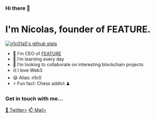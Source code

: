 ### Hi there 👋
# I'm Nicolas, founder of FEATURE.

[![n1c01a5's github stats](https://github-readme-stats.vercel.app/api?username=n1c01a5&show_icons=true&theme=radical&hide=stars)](https://github.com/n1c01a5/)
- 🤖 I'm CEO of [FEATURE](https://feature.sh)
- 🌱 I’m learning every day
- 👯 I’m looking to collaborate on interesting blockchain projects
- ⛓ I love Web3
- 😃 Alias: n1c0
- ⚡ Fun fact: Chess addict ♟

### Get in touch with me...

[💬 Twitter>](https://twitter.com/w_n1c01a5)
[📫 Mail>](mailto://nicolas@feature.sh)
